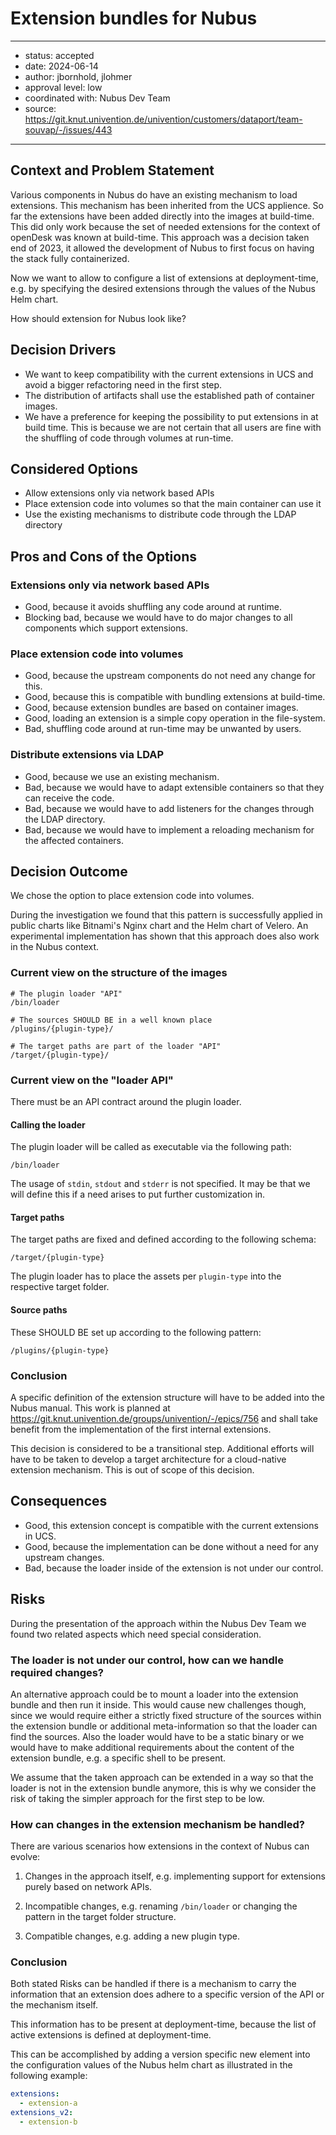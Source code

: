 
# Extension bundles for Nubus

---

- status: accepted
- date: 2024-06-14
- author: jbornhold, jlohmer
- approval level: low
- coordinated with: Nubus Dev Team
- source: https://git.knut.univention.de/univention/customers/dataport/team-souvap/-/issues/443

---

## Context and Problem Statement

Various components in Nubus do have an existing mechanism to load extensions.
This mechanism has been inherited from the UCS applience. So far the extensions
have been added directly into the images at build-time. This did only work
because the set of needed extensions for the context of openDesk was known at
build-time. This approach was a decision taken end of 2023, it allowed the
development of Nubus to first focus on having the stack fully containerized.

Now we want to allow to configure a list of extensions at deployment-time, e.g.
by specifying the desired extensions through the values of the Nubus Helm chart.

How should extension for Nubus look like?

## Decision Drivers

- We want to keep compatibility with the current extensions in UCS and avoid a
  bigger refactoring need in the first step.
- The distribution of artifacts shall use the established path of container
  images.
- We have a preference for keeping the possibility to put extensions in at build
  time. This is because we are not certain that all users are fine with the
  shuffling of code through volumes at run-time.

## Considered Options

- Allow extensions only via network based APIs
- Place extension code into volumes so that the main container can use it
- Use the existing mechanisms to distribute code through the LDAP directory

## Pros and Cons of the Options

### Extensions only via network based APIs

- Good, because it avoids shuffling any code around at runtime.
- Blocking bad, because we would have to do major changes to all components
  which support extensions.

### Place extension code into volumes

- Good, because the upstream components do not need any change for this.
- Good, because this is compatible with bundling extensions at build-time.
- Good, because extension bundles are based on container images.
- Good, loading an extension is a simple copy operation in the file-system.
- Bad, shuffling code around at run-time may be unwanted by users.

### Distribute extensions via LDAP

- Good, because we use an existing mechanism.
- Bad, because we would have to adapt extensible containers so that they can
  receive the code.
- Bad, because we would have to add listeners for the changes through the LDAP
  directory.
- Bad, because we would have to implement a reloading mechanism for the affected
  containers.

## Decision Outcome

We chose the option to place extension code into volumes.

During the investigation we found that this pattern is successfully applied in
public charts like Bitnami's Nginx chart and the Helm chart of Velero. An
experimental implementation has shown that this approach does also work in the
Nubus context.

### Current view on the structure of the images

```text
# The plugin loader "API"
/bin/loader

# The sources SHOULD BE in a well known place
/plugins/{plugin-type}/

# The target paths are part of the loader "API"
/target/{plugin-type}/
```

### Current view on the "loader API"

There must be an API contract around the plugin loader.

#### Calling the loader

The plugin loader will be called as executable via the following path:

```text
/bin/loader
```

The usage of `stdin`, `stdout` and `stderr` is not specified. It may be that we
will define this if a need arises to put further customization in.

#### Target paths

The target paths are fixed and defined according to the following schema:

```text
/target/{plugin-type}
```

The plugin loader has to place the assets per `plugin-type` into the respective
target folder.

#### Source paths

These SHOULD BE set up according to the following pattern:

```text
/plugins/{plugin-type}
```

### Conclusion

A specific definition of the extension structure will have to be added into the
Nubus manual. This work is planned at
https://git.knut.univention.de/groups/univention/-/epics/756 and shall take
benefit from the implementation of the first internal extensions.

This decision is considered to be a transitional step. Additional efforts will
have to be taken to develop a target architecture for a cloud-native extension
mechanism. This is out of scope of this decision.

## Consequences

- Good, this extension concept is compatible with the current extensions in UCS.
- Good, because the implementation can be done without a need for any upstream changes.
- Bad, because the loader inside of the extension is not under our control.

## Risks

During the presentation of the approach within the Nubus Dev Team we found two
related aspects which need special consideration.

### The loader is not under our control, how can we handle required changes?

An alternative approach could be to mount a loader into the extension bundle and
then run it inside. This would cause new challenges though, since we would
require either a strictly fixed structure of the sources within the extension
bundle or additional meta-information so that the loader can find the sources.
Also the loader would have to be a static binary or we would have to make
additional requirements about the content of the extension bundle, e.g. a
specific shell to be present.

We assume that the taken approach can be extended in a way so that the loader is
not in the extension bundle anymore, this is why we consider the risk of taking
the simpler approach for the first step to be low.

### How can changes in the extension mechanism be handled?

There are various scenarios how extensions in the context of Nubus can evolve:

1. Changes in the approach itself, e.g. implementing support for extensions
   purely based on network APIs.

2. Incompatible changes, e.g. renaming `/bin/loader` or changing the pattern in
   the target folder structure.

3. Compatible changes, e.g. adding a new plugin type.

### Conclusion

Both stated Risks can be handled if there is a mechanism to carry the
information that an extension does adhere to a specific version of the API or
the mechanism itself.

This information has to be present at deployment-time, because the list of
active extensions is defined at deployment-time.

This can be accomplished by adding a version specific new element into the
configuration values of the Nubus helm chart as illustrated in the following
example:

```yaml
extensions:
  - extension-a
extensions_v2:
  - extension-b
```
